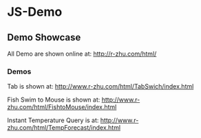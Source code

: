 # JS-Demo
## Demo Showcase
All Demo are shown online at: http://r-zhu.com/html/

### Demos
Tab is shown at: http://www.r-zhu.com/html/TabSwich/index.html

Fish Swim to Mouse is shown at: http://www.r-zhu.com/html/FishtoMouse/index.html

Instant Temperature Query is at: http://www.r-zhu.com/html/TempForecast/index.html
